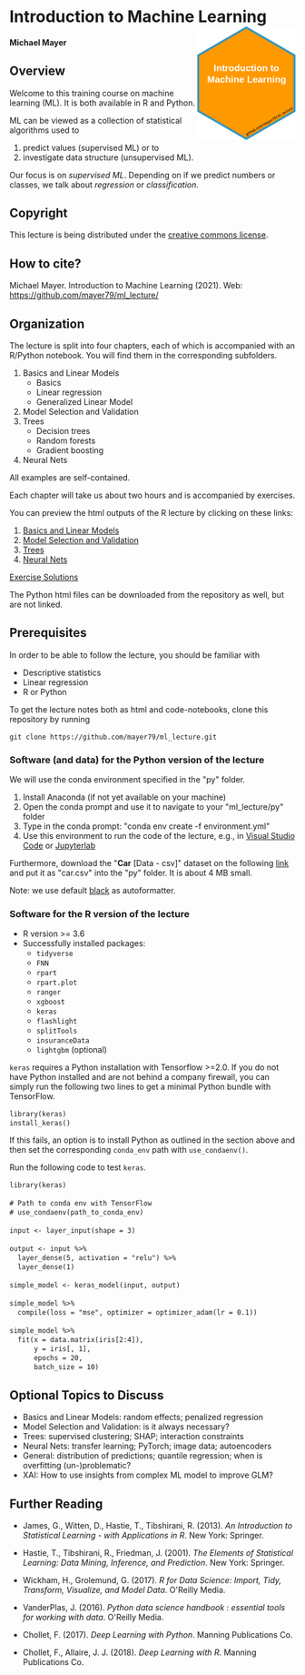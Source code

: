 # Introduction to Machine Learning<a href='https://github.com/mayer79/ml_lecture'><img src='logo.png' align="right" height="200" /></a>

#### Michael Mayer

## Overview

Welcome to this training course on machine learning (ML). 
It is both available in R and Python.

ML can be viewed as a collection of statistical algorithms used to

1. predict values (supervised ML) or to
2. investigate data structure (unsupervised ML).

Our focus is on *supervised ML*. Depending on if we predict numbers or classes, we talk about *regression* or *classification*.

## Copyright

This lecture is being distributed under the [creative commons license](https://creativecommons.org/licenses/by/2.0/).

## How to cite?

Michael Mayer. Introduction to Machine Learning (2021). Web: https://github.com/mayer79/ml_lecture/

## Organization

The lecture is split into four chapters, each of which is accompanied with an R/Python notebook. You will find them in the corresponding subfolders.

1. Basics and Linear Models 
    - Basics
    - Linear regression
    - Generalized Linear Model
2. Model Selection and Validation
3. Trees
    - Decision trees
    - Random forests
    - Gradient boosting
4. Neural Nets

All examples are self-contained.

Each chapter will take us about two hours and is accompanied by exercises.

You can preview the html outputs of the R lecture by clicking on these links:

1. [Basics and Linear Models](https://mayer79.github.io/ml_lecture/1_Basics_and_Linear_Models.html)
2. [Model Selection and Validation](https://mayer79.github.io/ml_lecture/2_Model_Selection_and_Validation.html)
3. [Trees](https://mayer79.github.io/ml_lecture/3_Trees.html)
4. [Neural Nets](https://mayer79.github.io/ml_lecture/4_Neural_Nets.html)

[Exercise Solutions](https://mayer79.github.io/ml_lecture/exercise_solutions.html)

The Python html files can be downloaded from the repository as well, but are not linked.

## Prerequisites

In order to be able to follow the lecture, you should be familiar with

- Descriptive statistics
- Linear regression
- R or Python

To get the lecture notes both as html and code-notebooks, clone this repository by running 

```
git clone https://github.com/mayer79/ml_lecture.git
```

### Software (and data) for the Python version of the lecture

We will use the conda environment specified in the "py" folder.

1. Install Anaconda (if not yet available on your machine)
2. Open the conda prompt and use it to navigate to your "ml_lecture/py" folder
3. Type in the conda prompt: "conda env create -f environment.yml"
4. Use this environment to run the code of the lecture, e.g., in [Visual Studio Code](https://code.visualstudio.com/) or [Jupyterlab](https://jupyterlab.readthedocs.io/en/stable/)

Furthermore, download the "**Car** [Data - csv]" dataset on the following [link](http://www.businessandeconomics.mq.edu.au/our_departments/Applied_Finance_and_Actuarial_Studies/research/books/GLMsforInsuranceData/data_sets)
and put it as "car.csv" into the "py" folder. It is about 4 MB small.

Note: we use default [black](https://github.com/psf/black) as autoformatter.

### Software for the R version of the lecture

- R version >= 3.6
- Successfully installed packages:
    - `tidyverse`
    - `FNN`
    - `rpart`
    - `rpart.plot`
    - `ranger`
    - `xgboost`
    - `keras`
    - `flashlight`
    - `splitTools`
    - `insuranceData`
    - `lightgbm` (optional)

`keras` requires a Python installation with Tensorflow >=2.0. If you do not have Python installed and are not behind a company firewall, you can simply run the following two lines to get a minimal Python bundle with TensorFlow.

```
library(keras)
install_keras()
```

If this fails, an option is to install Python as outlined in the section above and then set the corresponding `conda_env` path with `use_condaenv()`.

Run the following code to test `keras`.

```
library(keras)

# Path to conda env with TensorFlow
# use_condaenv(path_to_conda_env)

input <- layer_input(shape = 3)

output <- input %>% 
  layer_dense(5, activation = "relu") %>% 
  layer_dense(1)

simple_model <- keras_model(input, output)

simple_model %>% 
  compile(loss = "mse", optimizer = optimizer_adam(lr = 0.1))

simple_model %>% 
  fit(x = data.matrix(iris[2:4]),
      y = iris[, 1],
      epochs = 20,
      batch_size = 10)
```

## Optional Topics to Discuss

- Basics and Linear Models: random effects; penalized regression
- Model Selection and Validation: is it always necessary?
- Trees: supervised clustering; SHAP; interaction constraints
- Neural Nets: transfer learning; PyTorch; image data; autoencoders
- General: distribution of predictions; quantile regression; when is overfitting (un-)problematic?
- XAI: How to use insights from complex ML model to improve GLM?

## Further Reading

- James, G., Witten, D., Hastie, T., Tibshirani, R. (2013). *An Introduction to Statistical Learning - with Applications in R*. New York: Springer.

- Hastie, T., Tibshirani, R., Friedman, J. (2001). *The Elements of Statistical Learning: Data Mining, Inference, and Prediction*. New York: Springer.

- Wickham, H., Grolemund, G. (2017). *R for Data Science: Import, Tidy, Transform, Visualize, and Model Data*. O'Reilly Media. 

- VanderPlas, J. (2016). *Python data science handbook : essential tools for working with data*. O'Reilly Media.

- Chollet, F. (2017). *Deep Learning with Python*. Manning Publications Co.

- Chollet, F., Allaire, J. J. (2018). *Deep Learning with R*. Manning Publications Co.



